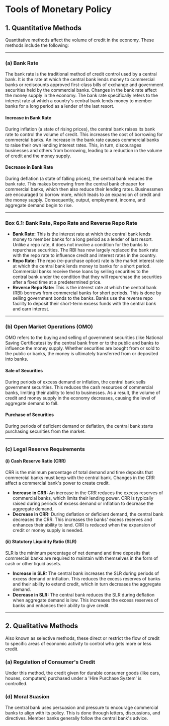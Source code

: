 # Tools of Monetary Policy

## 1. Quantitative Methods
Quantitative methods affect the volume of credit in the economy. These methods include the following:

---

### (a) Bank Rate
The bank rate is the traditional method of credit control used by a central bank. It is the rate at which the central bank lends money to commercial banks or rediscounts approved first-class bills of exchange and government securities held by the commercial banks. Changes in the bank rate affect the money supply in the economy. The bank rate specifically refers to the interest rate at which a country's central bank lends money to member banks for a long period as a lender of the last resort.

#### Increase in Bank Rate
During inflation (a state of rising prices), the central bank raises its bank rate to control the volume of credit. This increases the cost of borrowing for commercial banks. An increase in the bank rate causes commercial banks to raise their own lending interest rates. This, in turn, discourages businesses and others from borrowing, leading to a reduction in the volume of credit and the money supply.

#### Decrease in Bank Rate
During deflation (a state of falling prices), the central bank reduces the bank rate. This makes borrowing from the central bank cheaper for commercial banks, which then also reduce their lending rates. Businessmen are encouraged to borrow more, which leads to an expansion of credit and the money supply. Consequently, output, employment, income, and aggregate demand begin to rise.

---

### Box 6.1: Bank Rate, Repo Rate and Reverse Repo Rate
* **Bank Rate:** This is the interest rate at which the central bank lends money to member banks for a long period as a lender of last resort. Unlike a repo rate, it does not involve a condition for the banks to repurchase securities. The RBI has now largely replaced the bank rate with the repo rate to influence credit and interest rates in the country.
* **Repo Rate:** The repo (re-purchase option) rate is the market interest rate at which the central bank lends money to banks for a short period. Commercial banks receive these loans by selling securities to the central bank under the condition that they will repurchase the securities after a fixed time at a predetermined price.
* **Reverse Repo Rate:** This is the interest rate at which the central bank (RBI) borrows from commercial banks for short periods. This is done by selling government bonds to the banks. Banks use the reverse repo facility to deposit their short-term excess funds with the central bank and earn interest.

---

### (b) Open Market Operations (OMO)
OMO refers to the buying and selling of government securities (like National Saving Certificates) by the central bank from or to the public and banks to influence the money supply. Whether securities are bought from or sold to the public or banks, the money is ultimately transferred from or deposited into banks.

#### Sale of Securities
During periods of excess demand or inflation, the central bank sells government securities. This reduces the cash resources of commercial banks, limiting their ability to lend to businesses. As a result, the volume of credit and money supply in the economy decreases, causing the level of aggregate demand to fall.

#### Purchase of Securities
During periods of deficient demand or deflation, the central bank starts purchasing securities from the market.

---

### (c) Legal Reserve Requirements

#### (i) Cash Reserve Ratio (CRR)
CRR is the minimum percentage of total demand and time deposits that commercial banks must keep with the central bank. Changes in the CRR affect a commercial bank's power to create credit.

* **Increase in CRR:** An increase in the CRR reduces the excess reserves of commercial banks, which limits their lending power. CRR is typically raised during periods of excess demand or inflation to decrease the aggregate demand.
* **Decrease in CRR:** During deflation or deficient demand, the central bank decreases the CRR. This increases the banks' excess reserves and enhances their ability to lend. CRR is reduced when the expansion of credit or money supply is needed.

#### (ii) Statutory Liquidity Ratio (SLR)
SLR is the minimum percentage of net demand and time deposits that commercial banks are required to maintain with themselves in the form of cash or other liquid assets.

* **Increase in SLR:** The central bank increases the SLR during periods of excess demand or inflation. This reduces the excess reserves of banks and their ability to extend credit, which in turn decreases the aggregate demand.
* **Decrease in SLR:** The central bank reduces the SLR during deflation when aggregate demand is low. This increases the excess reserves of banks and enhances their ability to give credit.

---

## 2. Qualitative Methods
Also known as selective methods, these direct or restrict the flow of credit to specific areas of economic activity to control who gets more or less credit.

### (a) Regulation of Consumer's Credit
Under this method, the credit given for durable consumer goods (like cars, houses, computers) purchased under a 'Hire Purchase System' is controlled.

### (d) Moral Suasion
The central bank uses persuasion and pressure to encourage commercial banks to align with its policy. This is done through letters, discussions, and directives. Member banks generally follow the central bank's advice.